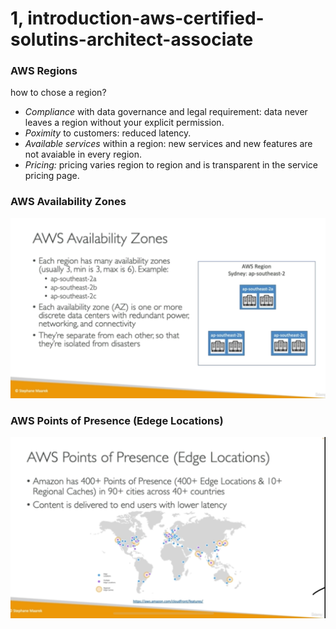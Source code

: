 # 1, introduction-aws-certified-solutins-architect-associate

### AWS Regions

how to chose a region?

- _Compliance_ with data governance and legal requirement: data never leaves a region without your explicit permission.
- _Poximity_ to customers: reduced latency.
- _Available services_ within a region: new services and new features are not avaiable in every region.
- _Pricing:_ pricing varies region to region and is transparent in the service pricing page.

### AWS Availability Zones

![alt text](https://github.com/DarrenDuanAU/Frontend_Notebook/blob/main/personalNotebook/cloud/aws/udemy/images/aws-availability-zones.jpg)

### AWS Points of Presence (Edege Locations)

![alt text](https://github.com/DarrenDuanAU/Frontend_Notebook/blob/main/personalNotebook/cloud/aws/udemy/images/aws-points-of-presence.jpg)
